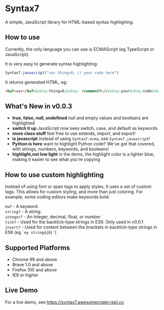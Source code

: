 # Syntax7
A simple, JavaScript library for HTML-based syntax highlighing.

## How to use

Currently, the only language you can use is ECMAScript (eg TypeScript or JavaScript).

It is very easy to generate syntax highlighting:
```js
Syntax7.javascript("var thing=0; // your code here")
```

It returns generated HTML, eg:
```html
<kw7>var</kw7>&nbsp;thing=0;&nbsp; <comment7>//&nbsp;your&nbsp;code&nbsp;here</comment7>
```

## What's New in v0.0.3

* **true, false, null, undefined** null and empty values and booleans are highlighted
* **switch it up** JavaScript now sees switch, case, and default as keywords
* **more class stuff** feel free to use extends, import, and export!
* **is javascript** instead of using `Syntax7.ecma`, use `Syntax7.javascript`!
* **Python is here** want to highlight Python code? We've got that covered, with strings, numbers, keywords, and booleans!
* **highlight,not low light** in the demo, the highlight color is a lighter blue, making it easier to see what you're copying


##  How to use custom highlighting
Instead of using font or span tags to apply styles, it uses a set of custom tags. This allows for custom styling, and more than just coloring.
For example, some coding editors make keywords bold.

`kw7` - A keyword.<br>
`string7` - A string.<br>
`integer7` - An integer, decimal, float, or number.<br>
`tick7` - Used for the backtick-type strings in ES6. Only used in v0.0.1
`insert7` - Used for content between the brackets in backtick-type strings in ES6 (eg `` `my string${0}` ``)


## Supported Platforms

* Chrome 99 and above
* Brave 1.0 and above
* Firefox 100 and above
* IE9 or higher



## Live Demo

For a live demo, see https://syntax7.awesomecrater.repl.co


